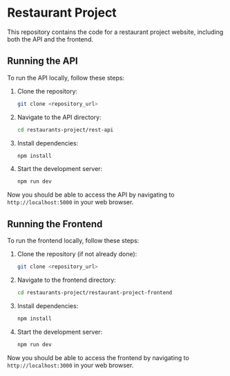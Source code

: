 # Restaurant Project

This repository contains the code for a restaurant project website, including both the API and the frontend.

## Running the API

To run the API locally, follow these steps:

1. Clone the repository:

   ```bash
   git clone <repository_url>
   ```

2. Navigate to the API directory:

   ```bash
   cd restaurants-project/rest-api
   ```

3. Install dependencies:

   ```bash
   npm install
   ```

4. Start the development server:
   ```bash
   npm run dev
   ```

Now you should be able to access the API by navigating to `http://localhost:5000` in your web browser.

## Running the Frontend

To run the frontend locally, follow these steps:

1. Clone the repository (if not already done):

   ```bash
   git clone <repository_url>
   ```

2. Navigate to the frontend directory:

   ```bash
   cd restaurants-project/restaurant-project-frontend
   ```

3. Install dependencies:

   ```bash
   npm install
   ```

4. Start the development server:
   ```bash
   npm run dev
   ```

Now you should be able to access the frontend by navigating to `http://localhost:3000` in your web browser.
